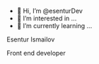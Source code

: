 - 👋 Hi, I’m @esenturDev
- 👀 I’m interested in ...
- 🌱 I’m currently learning ...

Esentur Ismailov


Front end developer
<!---
esenturDev/esenturDev is a ✨ special ✨ repository because its `README.md` (this file) appears on your GitHub profile.
You can click the Preview link to take a look at your changes.
--->
